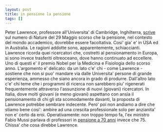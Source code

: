 ```yaml
---
layout: post
title: in pensione la pensione
tags: []
---
```


Peter Lawrence, professore all'Universita' di Cambridge, Inghilterra, [scrive](http://www.nature.com/nature/journal/v453/n7195/full/453588a.html) sul numero di Nature del 29 Maggio scorso che la pensione, nel contesto del mondo accademico, dovrebbe essere facoltativa. Cosi' gia' e' in USA ed in Australia. Le ragioni addotte sono, apparentemente, schiaccianti. Lawrence ricorda quei ricercatori che, costretti al pensionamento in Europa, si sono invece trasferiti oltreoceano, dove hanno continuato ad eccellere. Uno di questi e' il premio Nobel per la Medicina e Fisiologia dello scorso anno.
L'argomento e' delicato: da un lato c'e' chi - come Lawrence - sostiene che non si puo' mandare via dalle Universita' persone di grande esperienza, ammesso che siano ancora in grado di produrre. Dall'altro lato c'e' chi teme che i programmi di ricerca non sarebbero piu' rigenerati frequentemente attraverso l'assunzione di nuovi (giovani) ricercatori.
In Italia, dove molti giovani (e meno giovani) aspettano con ansia il pensionamento di chi gli sta scomodamente davanti, la proposta di Lawrence potrebbe sembrare indecente. Pero' poi non andiamo a dire che stiamo bene cosi': ambire ad una crescita professionale solo per anzianita' non e' certo da eroi.
Operativamente: non troppo tempo fa, l'ex ministro Fabio Mussi parlava di professori in [pensione a 70 anni](http://www.sciencemag.org/cgi/content/full/318/5852/895b?maxtoshow=&HITS=10&hits=10&RESULTFORMAT=&fulltext=Fabio+Mussi&searchid=1&FIRSTINDEX=0&resourcetype=HWCIT) invece che 75. Chissa' che cosa direbbe Lawrence.

<a href="http://technorati.com/claim/j4pxtmvakt" rel="me"></a>
